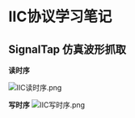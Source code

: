#  IIC协议学习笔记
## SignalTap 仿真波形抓取
**读时序**

![IIC读时序.png](https://s2.loli.net/2022/03/30/FED2bOBuwfIUXpy.png)

**写时序**
![IIC写时序.png](https://s2.loli.net/2022/03/30/tfyl64Svs2CbGBd.png)
